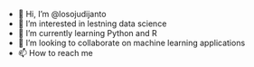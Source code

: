 - 👋 Hi, I’m @losojudijanto
- 👀 I’m interested in lestning data science
- 🌱 I’m currently learning Python and R
- 💞️ I’m looking to collaborate on machine learning applications
- 📫 How to reach me 

<!---
losojudijanto/losojudijanto is a ✨ special ✨ repository because its `README.md` (this file) appears on your GitHub profile.
You can click the Preview link to take a look at your changes.
--->

